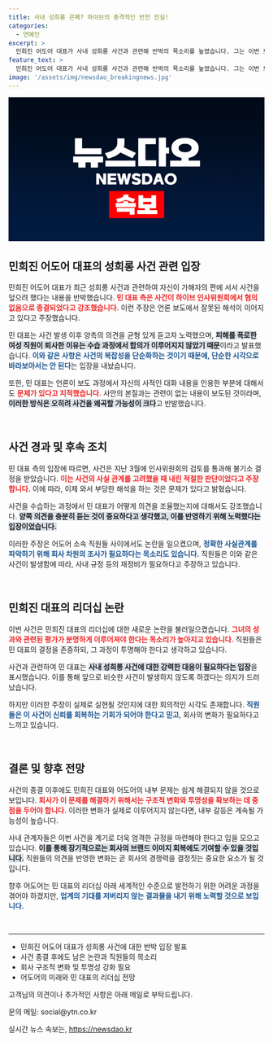 ```yaml
---
title: 사내 성희롱 은폐? 하이브의 충격적인 반전 진실!
categories:
  - 연예인
excerpt: >
  민희진 어도어 대표가 사내 성희롱 사건과 관련해 반박의 목소리를 높였습니다. 그는 이번 보도의 왜곡을 주장하며, 사건은 이미 종결된 사안이라고 강조했습니다. 궁금증을 자아내는 진실은 무엇일까요? 클릭해서 확인해 보세요!
feature_text: >
  민희진 어도어 대표가 사내 성희롱 사건과 관련해 반박의 목소리를 높였습니다. 그는 이번 보도의 왜곡을 주장하며, 사건은 이미 종결된 사안이라고 강조했습니다. 궁금증을 자아내는 진실은 무엇일까요? 클릭해서 확인해 보세요!
image: '/assets/img/newsdao_breakingnews.jpg'
---
```


<p><img src="/assets/img/newsdao_breakingnews.jpg" alt="flaretime 속보" /></p>

<h2 data-ke-size="size26">민희진 어도어 대표의 성희롱 사건 관련 입장</h2>

<p>민희진 어도어 대표가 최근 성희롱 사건과 관련하여 자신이 가해자의 편에 서서 사건을 덮으려 했다는 내용을 반박했습니다. <b><span style="color: #ee2323;">민 대표 측은 사건이 하이브 인사위원회에서 혐의 없음으로 종결되었다고 강조했습니다.</span></b> 이런 주장은 언론 보도에서 잘못된 해석이 이어지고 있다고 주장했습니다. </p>

<p>민 대표는 사건 발생 이후 양측의 의견을 균형 있게 듣고자 노력했으며, <b><span style="background-color: #21538527;">피해를 폭로한 여성 직원이 퇴사한 이유는 수습 과정에서 합의가 이루어지지 않았기 때문</span></b>이라고 발표했습니다. <b><span style="color: #1a5490;">이와 같은 사항은 사건의 복잡성을 단순화하는 것이기 때문에, 단순한 시각으로 바라보아서는 안 된다</span></b>는 입장을 내놨습니다.</p>

<p>또한, 민 대표는 언론이 보도 과정에서 자신의 사적인 대화 내용을 인용한 부분에 대해서도 <b><span style="color: #ee2323;">문제가 있다고 지적했습니다.</span></b> 사안의 본질과는 관련이 없는 내용이 보도된 것이라며, <b><span style="background-color: #21538527;">이러한 방식은 오히려 사건을 왜곡할 가능성이 크다</span></b>고 반발했습니다.</p>

<p data-ke-size="size16">&nbsp;</p>

<h2 data-ke-size="size26">사건 경과 및 후속 조치</h2>

<p>민 대표 측의 입장에 따르면, 사건은 지난 3월에 인사위원회의 검토를 통과해 불기소 결정을 받았습니다. <b><span style="color: #ee2323;">이는 사건의 사실 관계를 고려했을 때 내린 적절한 판단이었다고 주장합니다.</span></b> 이에 따라, 이제 와서 부당한 해석을 하는 것은 문제가 있다고 밝혔습니다.</p>

<p>사건을 수습하는 과정에서 민 대표가 어떻게 의견을 조율했는지에 대해서도 강조했습니다. <b><span style="background-color: #21538527;">양쪽 의견을 충분히 듣는 것이 중요하다고 생각했고, 이를 반영하기 위해 노력했다는 입장이었습니다.</span></b></p>

<p>이러한 주장은 어도어 소속 직원들 사이에서도 논란을 일으켰으며, <b><span style="color: #1a5490;">정확한 사실관계를 파악하기 위해 회사 차원의 조사가 필요하다는 목소리도 있습니다.</span></b> 직원들은 이와 같은 사건이 발생함에 따라, 사내 규정 등의 재정비가 필요하다고 주장하고 있습니다.</p>

<p data-ke-size="size16">&nbsp;</p>

<h2 data-ke-size="size26">민희진 대표의 리더십 논란</h2>

<p>이번 사건은 민희진 대표의 리더십에 대한 새로운 논란을 불러일으켰습니다. <b><span style="color: #ee2323;">그녀의 성과와 관련된 평가가 분명하게 이루어져야 한다는 목소리가 높아지고 있습니다.</span></b> 직원들은 민 대표의 결정을 존중하되, 그 과정이 투명해야 한다고 생각하고 있습니다.</p>

<p>사건과 관련하여 민 대표는 <b><span style="background-color: #21538527;">사내 성희롱 사건에 대한 강력한 대응이 필요하다는 입장</span></b>을 표시했습니다. 이를 통해 앞으로 비슷한 사건이 발생하지 않도록 하겠다는 의지가 드러났습니다.</p>

<p>하지만 이러한 주장이 실제로 실현될 것인지에 대한 회의적인 시각도 존재합니다. <b><span style="color: #1a5490;">직원들은 이 사건이 신뢰를 회복하는 기회가 되어야 한다고 믿고</span></b>, 회사의 변화가 필요하다고 느끼고 있습니다.</p>

<p data-ke-size="size16">&nbsp;</p>

<h2 data-ke-size="size26">결론 및 향후 전망</h2>

<p>사건의 종결 이후에도 민희진 대표와 어도어의 내부 문제는 쉽게 해결되지 않을 것으로 보입니다. <b><span style="color: #ee2323;">회사가 이 문제를 해결하기 위해서는 구조적 변화와 투명성을 확보하는 데 중점을 두어야 합니다.</span></b> 이러한 변화가 실제로 이루어지지 않는다면, 내부 갈등은 계속될 가능성이 높습니다.</p>

<p>사내 관계자들은 이번 사건을 계기로 더욱 엄격한 규정을 마련해야 한다고 입을 모으고 있습니다. <b><span style="background-color: #21538527;">이를 통해 장기적으로는 회사의 브랜드 이미지 회복에도 기여할 수 있을 것입니다.</span></b> 직원들의 의견을 반영한 변화는 곧 회사의 경쟁력을 결정짓는 중요한 요소가 될 것입니다.</p>

<p>향후 어도어는 민 대표의 리더십 아래 세계적인 수준으로 발전하기 위한 어려운 과정을 겪어야 하겠지만, <b><span style="color: #1a5490;">업계의 기대를 저버리지 않는 결과물을 내기 위해 노력할 것으로 보입니다.</span></b></p>

<p data-ke-size="size16">&nbsp;</p>

<hr>

<ul>
    <li>민희진 어도어 대표가 성희롱 사건에 대한 반박 입장 발표</li>
    <li>사건 종결 후에도 남은 논란과 직원들의 목소리</li>
    <li>회사 구조적 변화 및 투명성 강화 필요</li>
    <li>어도어의 미래와 민 대표의 리더십 전망</li>
</ul>

<p>고객님의 의견이나 추가적인 사항은 아래 메일로 부탁드립니다.</p>

<p>문의 메일: social@ytn.co.kr</p>
실시간 뉴스 속보는, <a href="https://newsdao.kr" rel="dofollow">https://newsdao.kr</a>


